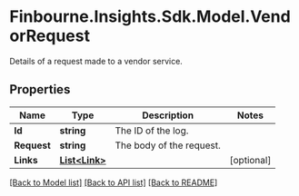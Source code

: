 # Finbourne.Insights.Sdk.Model.VendorRequest
Details of a request made to a vendor service.

## Properties

Name | Type | Description | Notes
------------ | ------------- | ------------- | -------------
**Id** | **string** | The ID of the log. | 
**Request** | **string** | The body of the request. | 
**Links** | [**List&lt;Link&gt;**](Link.md) |  | [optional] 

[[Back to Model list]](../README.md#documentation-for-models) [[Back to API list]](../README.md#documentation-for-api-endpoints) [[Back to README]](../README.md)

